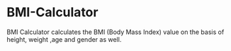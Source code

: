 # BMI-Calculator
BMI Calculator calculates the BMI (Body Mass Index) value on the basis of height, weight ,age and gender as well.

